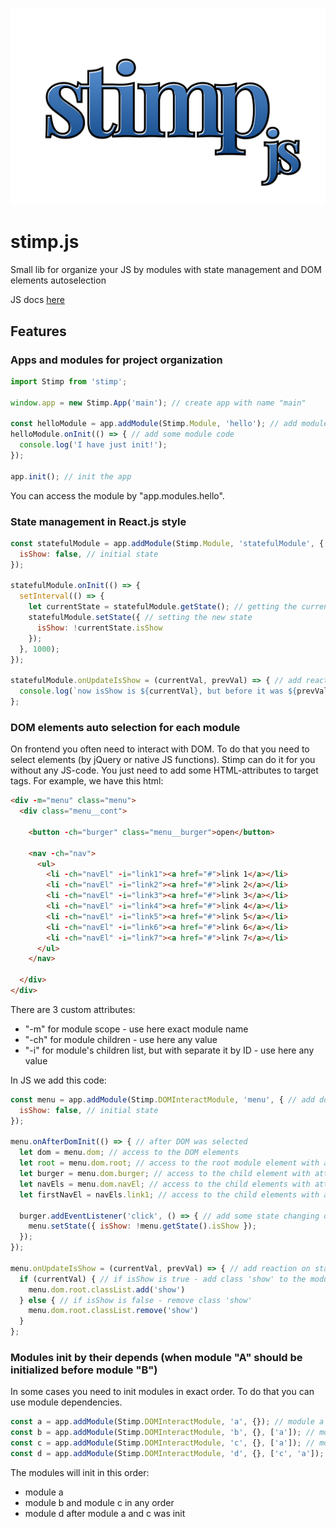 ![stimp.js logo](https://github.com/ipomazkin/stimp.js/raw/master/stimp.png "stimp.js")

# stimp.js
Small lib for organize your JS by modules with state management and DOM elements autoselection

JS docs [here](./docs/index.html)

## Features
### Apps and modules for project organization
```javascript
import Stimp from 'stimp';

window.app = new Stimp.App('main'); // create app with name "main"

const helloModule = app.addModule(Stimp.Module, 'hello'); // add module with name "hello"
helloModule.onInit(() => { // add some module code
  console.log('I have just init!');
});

app.init(); // init the app
```
You can access the module by "app.modules.hello".

### State management in React.js style
```javascript
const statefulModule = app.addModule(Stimp.Module, 'statefulModule', { // add stateful module
  isShow: false, // initial state
});

statefulModule.onInit(() => {
  setInterval(() => {
    let currentState = statefulModule.getState(); // getting the current state
    statefulModule.setState({ // setting the new state
      isShow: !currentState.isShow
    });
  }, 1000);
});

statefulModule.onUpdateIsShow = (currentVal, prevVal) => { // add reaction on state change
  console.log(`now isShow is ${currentVal}, but before it was ${prevVal}`);
};
```

### DOM elements auto selection for each module
On frontend you often need to interact with DOM. To do that you need to select elements (by jQuery or native JS functions).
Stimp can do it for you without any JS-code. You just need to add some HTML-attributes to target tags.
For example, we have this html:
```html
<div -m="menu" class="menu">
  <div class="menu__cont">

    <button -ch="burger" class="menu__burger">open</button>

    <nav -ch="nav">
      <ul>
        <li -ch="navEl" -i="link1"><a href="#">link 1</a></li>
        <li -ch="navEl" -i="link2"><a href="#">link 2</a></li>
        <li -ch="navEl" -i="link3"><a href="#">link 3</a></li>
        <li -ch="navEl" -i="link4"><a href="#">link 4</a></li>
        <li -ch="navEl" -i="link5"><a href="#">link 5</a></li>
        <li -ch="navEl" -i="link6"><a href="#">link 6</a></li>
        <li -ch="navEl" -i="link7"><a href="#">link 7</a></li>
      </ul>
    </nav>

  </div>
</div>
```
There are 3 custom attributes:
- "-m" for module scope - use here exact module name
- "-ch" for module children - use here any value
- "-i" for module's children list, but with separate it by ID - use here any value

In JS we add this code:
```javascript
const menu = app.addModule(Stimp.DOMInteractModule, 'menu', { // add dom interactive module
  isShow: false, // initial state
});

menu.onAfterDomInit(() => { // after DOM was selected
  let dom = menu.dom; // access to the DOM elements
  let root = menu.dom.root; // access to the root module element with attribute "-m"
  let burger = menu.dom.burger; // access to the child element with attribute "-ch='burger'"
  let navEls = menu.dom.navEl; // access to the child elements with attribute -ch="navEl" -i="*"
  let firstNavEl = navEls.link1; // access to the child elements with attribute -ch="navEl" -i="link1"

  burger.addEventListener('click', () => { // add some state changing on burger button click
    menu.setState({ isShow: !menu.getState().isShow });
  });
});

menu.onUpdateIsShow = (currentVal, prevVal) => { // add reaction on state change
  if (currentVal) { // if isShow is true - add class 'show' to the module root
    menu.dom.root.classList.add('show')
  } else { // if isShow is false - remove class 'show'
    menu.dom.root.classList.remove('show')
  }
};
```

### Modules init by their depends (when module "A" should be initialized before module "B")
In some cases you need to init modules in exact order. To do that you can use module dependencies.

```javascript
const a = app.addModule(Stimp.DOMInteractModule, 'a', {}); // module a
const b = app.addModule(Stimp.DOMInteractModule, 'b', {}, ['a']); // module b with module a in dependencies
const c = app.addModule(Stimp.DOMInteractModule, 'c', {}, ['a']); // module c with module b in dependencies
const d = app.addModule(Stimp.DOMInteractModule, 'd', {}, ['c', 'a']); // module d with module c and a in dependencies
```

The modules will init in this order:
- module a
- module b and module c in any order
- module d after module a and c was init
